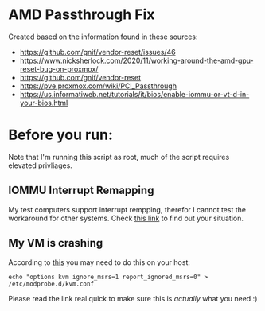 # AMD Passthrough Fix
Created based on the information found in these sources:
- https://github.com/gnif/vendor-reset/issues/46
- https://www.nicksherlock.com/2020/11/working-around-the-amd-gpu-reset-bug-on-proxmox/
- https://github.com/gnif/vendor-reset
- https://pve.proxmox.com/wiki/PCI_Passthrough
- https://us.informatiweb.net/tutorials/it/bios/enable-iommu-or-vt-d-in-your-bios.html

# Before you run:
Note that I'm running this script as root, much of the script requires elevated privliages.

## IOMMU Interrupt Remapping
My test computers support interrupt rempping, therefor I cannot test the workaround for other systems.
Check [this link](https://pve.proxmox.com/wiki/PCI_Passthrough#Verify_IOMMU_interrupt_remapping_is_enabled) to find out your situation.

## My VM is crashing
According to [this](https://pve.proxmox.com/wiki/PCI_Passthrough#Tips) you may need to do this on your host:
```
echo "options kvm ignore_msrs=1 report_ignored_msrs=0" > /etc/modprobe.d/kvm.conf
```
Please read the link real quick to make sure this is *actually* what you need :)